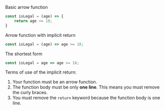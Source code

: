 Basic arrow function
```javascript
const isLegal = (age) => {
    return age >= 18;
}
```

Arrow function with implicit return
```javascript
const isLegal = (age) => age >= 18;
```

The shortest form
```javascript
const isLegal = age => age >= 18;
```

Terms of use of the implicit return:
1.  Your function must be an arrow function.
2.  The function body must be only **one line**. This means you must remove the curly braces.
3.  You must remove the `return` keyword because the function body is one line.